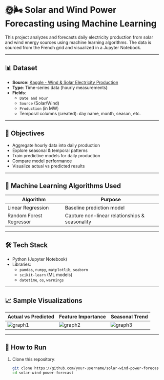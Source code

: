 # 🌞🌬️ Solar and Wind Power Forecasting using Machine Learning

This project analyzes and forecasts daily electricity production from solar and wind energy sources using machine learning algorithms. The data is sourced from the French grid and visualized in a Jupyter Notebook.

---

## 📊 Dataset

- **Source**: [Kaggle - Wind & Solar Electricity Production](https://www.kaggle.com/datasets/henriupton/wind-solar-electricity-production)
- **Type**: Time-series data (hourly measurements)
- **Fields**:
  - `Date and Hour`
  - `Source` (Solar/Wind)
  - `Production` (in MW)
  - Temporal columns (created): day name, month, season, etc.

---

## 🎯 Objectives

- Aggregate hourly data into daily production
- Explore seasonal & temporal patterns
- Train predictive models for daily production
- Compare model performance
- Visualize actual vs predicted results

---

## 🧠 Machine Learning Algorithms Used

| Algorithm               | Purpose                                        |
|-------------------------|------------------------------------------------|
| Linear Regression       | Baseline prediction model                      |
| Random Forest Regressor | Capture non-linear relationships & seasonality|

---

## 🛠️ Tech Stack

- Python (Jupyter Notebook)
- Libraries:
  - `pandas`, `numpy`, `matplotlib`, `seaborn`
  - `scikit-learn` (ML models)
  - `datetime`, `os`, `warnings`

---

## 📈 Sample Visualizations

| Actual vs Predicted | Feature Importance | Seasonal Trend |
|---------------------|--------------------|----------------|
| ![graph1](images/pred_vs_actual.png) | ![graph2](images/feature_importance.png) | ![graph3](images/seasonal_trend.png) |


---

## 🚀 How to Run

1. Clone this repository:
   ```bash
   git clone https://github.com/your-username/solar-wind-power-forecast.git
   cd solar-wind-power-forecast
